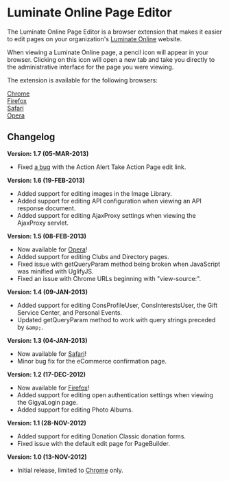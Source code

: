 Luminate Online Page Editor
===========================

The Luminate Online Page Editor is a browser extension that makes it easier to edit pages on your organization's 
[Luminate Online](http://www.convio.com/our-products/luminate/fundraising.html) website. 

When viewing a Luminate Online page, a pencil icon will appear in your browser. Clicking on this icon will open a 
new tab and take you directly to the administrative interface for the page you were viewing.

The extension is available for the following browsers:

[Chrome](https://github.com/noahcooper/luminateEdit/tree/master/chrome)  
[Firefox](https://github.com/noahcooper/luminateEdit/tree/master/firefox)  
[Safari](https://github.com/noahcooper/luminateEdit/tree/master/safari)  
[Opera](https://github.com/noahcooper/luminateEdit/tree/master/opera)

Changelog
---------

**Version: 1.7 (05-MAR-2013)**

* Fixed [a bug](https://github.com/noahcooper/luminateEdit/issues/1) with the Action Alert Take Action Page 
edit link.

**Version: 1.6 (19-FEB-2013)**

* Added support for editing images in the Image Library.
* Added support for editing API configuration when viewing an API response document.
* Added support for editing AjaxProxy settings when viewing the AjaxProxy servlet.

**Version: 1.5 (08-FEB-2013)**

* Now available for [Opera](https://github.com/noahcooper/luminateEdit/tree/master/opera)!
* Added support for editing Clubs and Directory pages.
* Fixed issue with getQueryParam method being broken when JavaScript was minified with UglifyJS.
* Fixed an issue with Chrome URLs beginning with "view-source:".

**Version: 1.4 (09-JAN-2013)**

* Added support for editing ConsProfileUser, ConsInterestsUser, the Gift Service Center, and Personal Events.
* Updated getQueryParam method to work with query strings preceded by `&amp;`.

**Version: 1.3 (04-JAN-2013)**

* Now available for [Safari](https://github.com/noahcooper/luminateEdit/tree/master/safari)!
* Minor bug fix for the eCommerce confirmation page.

**Version: 1.2 (17-DEC-2012)**

* Now available for [Firefox](https://github.com/noahcooper/luminateEdit/tree/master/firefox)!
* Added support for editing open authentication settings when viewing the GigyaLogin page.
* Added support for editing Photo Albums.

**Version: 1.1 (28-NOV-2012)**

* Added support for editing Donation Classic donation forms.
* Fixed issue with the default edit page for PageBuilder.

**Version: 1.0 (13-NOV-2012)**

* Initial release, limited to [Chrome](https://github.com/noahcooper/luminateEdit/tree/master/chrome) only.